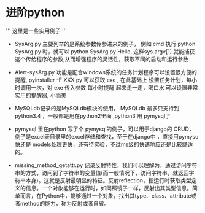 
# 进阶python

'''
这里是一些实用例子
'''


- SysArg.py 主要列举的是系统参数传参进来的例子， 例如 cmd 执行 python SysArg.py 时，就可以  python SysArg.py Hello, 这样sys.argv[1] 就能捕获这个传给程序的参数,从而增强程序的灵活性，获取不同的启动和运行参数

- Alert-sysArg.py 功能是配合windows系统的任务计划程序可以设置很方便的提醒, pyinstaller -F XXX.py  可以获取 exe , 在此基础上 设置任务计划，每小时调用一次，对 exe 传入参数  每小时提醒   起来走一走，喝口水  可以设置非常实用的提醒器, 小而美
- MySQLdb记录的是MySQLdb模块的使用， MySQLdb 最多只支持到 python3.4 ，一般都是用在python2里面 ,python3 用 pymysql了
- pymysql 里在python 写了个 pymysql的例子，可以用于django的 CRUD，例子是excel表目录里的excel存储和查找，至于在django中 ，直接用pymysq快还是 models处理更快，还有待实验，不过ms级的快速响应还是比较舒适的。


- missing_method_getattr.py 记录反射特性，我们可以理解为，通过访问字符串的方式，访问到了字符串的变量值(而一般情况下，访问字符串，就返回字符串本身)。这就是反射最明显的特征。反射reflection，指运行时获取类型定义的信息。一个对象能够在运行时，如同照镜子一样，反射出其类型信息。简单而言，在Python中，能够通过一个对象，找出其type、class、attribute或者method的能力，称为反射或者自省。

